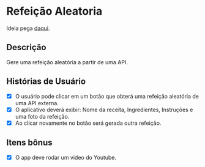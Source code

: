 # Refeição Aleatoria
Ideia pega [daqui](https://github.com/florinpop17/app-ideas).

## Descrição
Gere uma refeição aleatória a partir de uma API.

## Histórias de Usuário
 - [x] O usuário pode clicar em um botão que obterá uma refeição aleatória de uma API externa.
 - [x] O aplicativo deverá exibir: Nome da receita, Ingredientes, Instruções e uma foto da refeição.
 - [x] Ao clicar novamente no botão será gerada outra refeição.

## Itens bônus
 - [x] O app deve rodar um video do Youtube.
